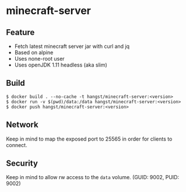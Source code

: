 # minecraft-server

## Feature

- Fetch latest minecraft server jar with curl and jq
- Based on alpine
- Uses none-root user
- Uses openJDK 1.11 headless (aka slim)


## Build

    $ docker build . --no-cache -t hangst/minecraft-server:<version>
    $ docker run -v $(pwd)/data:/data hangst/minecraft-server:<version>
    $ docker push hangst/minecraft-server:<version>

## Network
Keep in mind to map the exposed port to 25565 in order for clients to connect.


## Security
Keep in mind to allow rw access to the `data` volume. (GUID: 9002, PUID: 9002)
